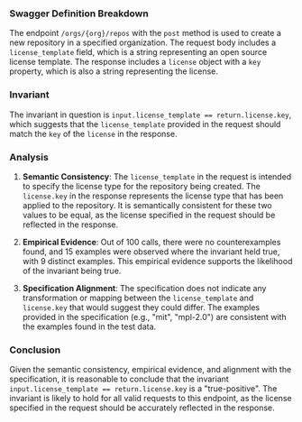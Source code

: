 ### Swagger Definition Breakdown
The endpoint `/orgs/{org}/repos` with the `post` method is used to create a new repository in a specified organization. The request body includes a `license_template` field, which is a string representing an open source license template. The response includes a `license` object with a `key` property, which is also a string representing the license.

### Invariant
The invariant in question is `input.license_template == return.license.key`, which suggests that the `license_template` provided in the request should match the `key` of the `license` in the response.

### Analysis
1. **Semantic Consistency**: The `license_template` in the request is intended to specify the license type for the repository being created. The `license.key` in the response represents the license type that has been applied to the repository. It is semantically consistent for these two values to be equal, as the license specified in the request should be reflected in the response.

2. **Empirical Evidence**: Out of 100 calls, there were no counterexamples found, and 15 examples were observed where the invariant held true, with 9 distinct examples. This empirical evidence supports the likelihood of the invariant being true.

3. **Specification Alignment**: The specification does not indicate any transformation or mapping between the `license_template` and `license.key` that would suggest they could differ. The examples provided in the specification (e.g., "mit", "mpl-2.0") are consistent with the examples found in the test data.

### Conclusion
Given the semantic consistency, empirical evidence, and alignment with the specification, it is reasonable to conclude that the invariant `input.license_template == return.license.key` is a "true-positive". The invariant is likely to hold for all valid requests to this endpoint, as the license specified in the request should be accurately reflected in the response.

